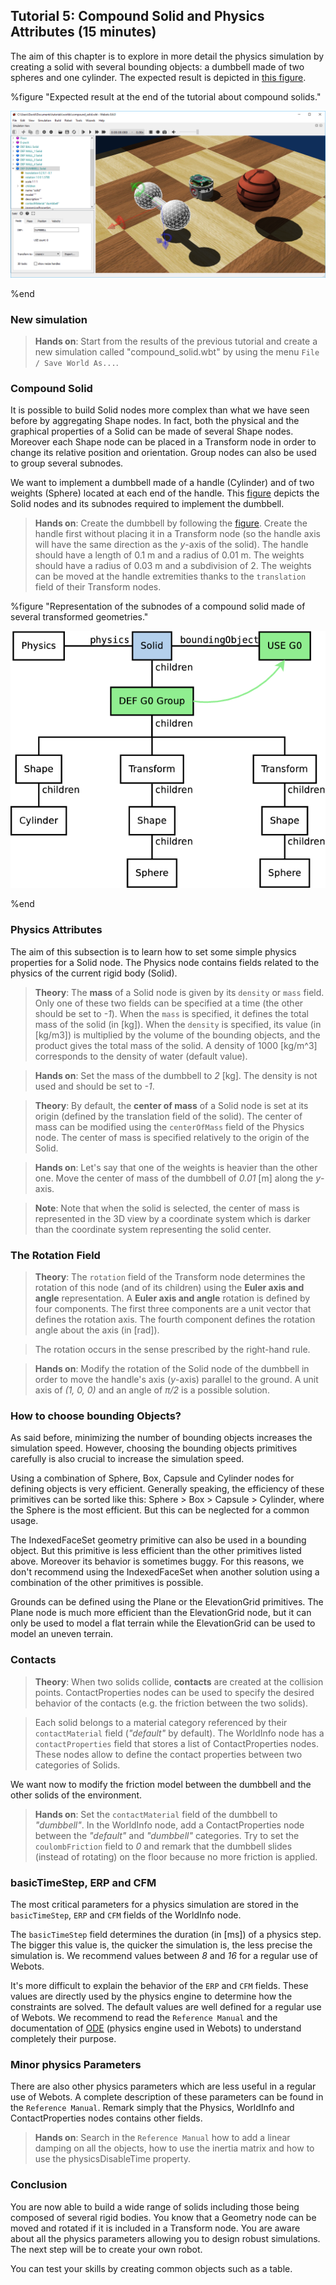 ## Tutorial 5: Compound Solid and Physics Attributes (15 minutes)

The aim of this chapter is to explore in more detail the physics simulation by
creating a solid with several bounding objects: a dumbbell made of two spheres
and one cylinder. The expected result is depicted in [this
figure](#expected-result-at-the-end-of-the-tutorial-about-compound-solids).

%figure "Expected result at the end of the tutorial about compound solids."

![tutorial_dumbbell.png](images/tutorial_dumbbell.png)

%end

### New simulation

> **Hands on**:
Start from the results of the previous tutorial and create a new simulation
called "compound\_solid.wbt" by using the menu `File / Save World As...`.

### Compound Solid

It is possible to build Solid nodes more complex than what we have seen before
by aggregating Shape nodes. In fact, both the physical and the graphical
properties of a Solid can be made of several Shape nodes. Moreover each Shape
node can be placed in a Transform node in order to change its relative position
and orientation. Group nodes can also be used to group several subnodes.

We want to implement a dumbbell made of a handle (Cylinder) and of two weights
(Sphere) located at each end of the handle. This
[figure](#representation-of-the-subnodes-of-a-compound-solid-made-of-several-transformed-geometries)
depicts the Solid nodes and its subnodes required to implement the dumbbell.

> **Hands on**:
Create the dumbbell by following the
[figure](#representation-of-the-subnodes-of-a-compound-solid-made-of-several-transformed-geometries).
Create the handle first without placing it in a Transform node (so the handle
axis will have the same direction as the *y*-axis of the solid). The handle
should have a length of 0.1 m and a radius of 0.01 m. The weights should have a
radius of 0.03 m and a subdivision of 2. The weights can be moved at the handle
extremities thanks to the `translation` field of their Transform nodes.

%figure "Representation of the subnodes of a compound solid made of several transformed geometries."

![tutorial_compound_solid.png](images/tutorial_compound_solid.png)

%end

### Physics Attributes

The aim of this subsection is to learn how to set some simple physics properties
for a Solid node. The Physics node contains fields related to the physics of the
current rigid body (Solid).

> **Theory**:
The **mass** of a Solid node is given by its `density` or `mass` field. Only one
of these two fields can be specified at a time (the other should be set to
*-1*). When the `mass` is specified, it defines the total mass of the solid (in
[kg]). When the `density` is specified, its value (in [kg/m3]) is multiplied by
the volume of the bounding objects, and the product gives the total mass of the
solid. A density of 1000 [kg/m^3] corresponds to the density of water (default
value).

<!-- -->

> **Hands on**:
Set the mass of the dumbbell to *2* [kg]. The density is not used and should be
set to *-1*.

<!-- -->

> **Theory**:
By default, the **center of mass** of a Solid node is set at its origin (defined
by the translation field of the solid). The center of mass can be modified using
the `centerOfMass` field of the Physics node. The center of mass is specified
relatively to the origin of the Solid.

<!-- -->

> **Hands on**:
Let's say that one of the weights is heavier than the other one. Move the center
of mass of the dumbbell of *0.01* [m] along the *y*-axis.

<!-- -->

> **Note**:
Note that when the solid is selected, the center of mass is represented in the
3D view by a coordinate system which is darker than the coordinate system
representing the solid center.

### The Rotation Field

> **Theory**:
The `rotation` field of the Transform node determines the rotation of this node
(and of its children) using the **Euler axis and angle** representation. A
**Euler axis and angle** rotation is defined by four components. The first three
components are a unit vector that defines the rotation axis. The fourth
component defines the rotation angle about the axis (in [rad]).

> The rotation occurs in the sense prescribed by the right-hand rule.

<!-- -->

> **Hands on**:
Modify the rotation of the Solid node of the dumbbell in order to move the
handle's axis (*y*-axis) parallel to the ground. A unit axis of *(1, 0, 0)* and
an angle of *π/2* is a possible solution.

### How to choose bounding Objects?

As said before, minimizing the number of bounding objects increases the
simulation speed. However, choosing the bounding objects primitives carefully is
also crucial to increase the simulation speed.

Using a combination of Sphere, Box, Capsule and Cylinder nodes for defining
objects is very efficient. Generally speaking, the efficiency of these
primitives can be sorted like this: Sphere > Box > Capsule > Cylinder, where the
Sphere is the most efficient. But this can be neglected for a common usage.

The IndexedFaceSet geometry primitive can also be used in a bounding object.
But this primitive is less efficient than the other primitives listed above.
Moreover its behavior is sometimes buggy. For this reasons, we don't recommend
using the IndexedFaceSet when another solution using a combination of the other
primitives is possible.

Grounds can be defined using the Plane or the ElevationGrid primitives. The
Plane node is much more efficient than the ElevationGrid node, but it can only
be used to model a flat terrain while the ElevationGrid can be used to model an
uneven terrain.

### Contacts

> **Theory**:
When two solids collide, **contacts** are created at the collision points.
ContactProperties nodes can be used to specify the desired behavior of the
contacts (e.g. the friction between the two solids).

> Each solid belongs to a material category referenced by their `contactMaterial`
field (*"default"* by default). The WorldInfo node has a `contactProperties`
field that stores a list of ContactProperties nodes. These nodes allow to define
the contact properties between two categories of Solids.

We want now to modify the friction model between the dumbbell and the other
solids of the environment.

> **Hands on**:
Set the `contactMaterial` field of the dumbbell to *"dumbbell"*. In the
WorldInfo node, add a ContactProperties node between the *"default"* and
*"dumbbell"* categories. Try to set the `coulombFriction` field to *0* and
remark that the dumbbell slides (instead of rotating) on the floor because no
more friction is applied.

### basicTimeStep, ERP and CFM

The most critical parameters for a physics simulation are stored in the
`basicTimeStep`, `ERP` and `CFM` fields of the WorldInfo node.

The `basicTimeStep` field determines the duration (in [ms]) of a physics step.
The bigger this value is, the quicker the simulation is, the less precise the
simulation is. We recommend values between *8* and *16* for a regular use of
Webots.

It's more difficult to explain the behavior of the `ERP` and `CFM` fields. These
values are directly used by the physics engine to determine how the constraints
are solved. The default values are well defined  for a regular use of Webots. We
recommend to read the `Reference Manual` and the documentation of
[ODE](http://ode-wiki.org/wiki/index.php?title=Manual) (physics engine used in
Webots) to understand completely their purpose.

### Minor physics Parameters

There are also other physics parameters which are less useful in a regular use
of Webots. A complete description of these parameters can be found in the
`Reference Manual`. Remark simply that the Physics, WorldInfo and
ContactProperties nodes contains other fields.

> **Hands on**:
Search in the `Reference Manual` how to add a linear damping on all the objects,
how to use the inertia matrix and how to use the physicsDisableTime property.

### Conclusion

You are now able to build a wide range of solids including those being composed
of several rigid bodies. You know that a Geometry node can be moved and rotated
if it is included in a Transform node. You are aware about all the physics
parameters allowing you to design robust simulations. The next step will be to
create your own robot.

You can test your skills by creating common objects such as a table.
